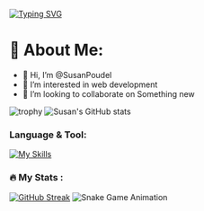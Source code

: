   [![Typing SVG](https://readme-typing-svg.demolab.com?font=Fira+Code&pause=1000&width=435&lines=Welcome+to+Susan's+Profile)](https://git.io/typing-svg)
# 💫 About Me:
- 👋 Hi, I’m @SusanPoudel
- 👀 I’m interested in web development 
- 💞️ I’m looking to collaborate on Something new

![trophy](https://github-profile-trophy.vercel.app/?username=SusanPoudel&theme=onedark)
![Susan's GitHub stats](https://github-readme-stats.vercel.app/api?username=Susanpoudel&theme=merko&show_icons=true)
### Language & Tool:  
[![My Skills](https://skillicons.dev/icons?i=laravel,html,css,bootstrap,js,jquery,c,cpp,java,php,git,github,linux,mysql,vscode,react)]()
### :fire: My Stats :
[![GitHub Streak](https://streak-stats.demolab.com/?user=SusanPoudel&theme=dark&hide)](https://git.io/streak-stats)
![Snake Game Animation](dist/github-contribution-grid-snake.svg)
